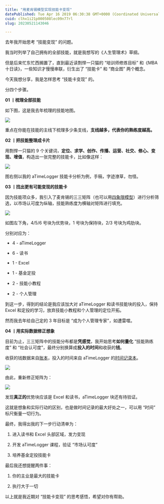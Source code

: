 ```yaml
---
title: "用麦肯锡模型实现技能卡变现"
datePublished: Tue Apr 16 2019 06:30:38 GMT+0000 (Coordinated Universal Time)
cuid: clhx1i21p000508lec09n77rl
slug: 20230521143046

---
```


去年我开始思考 “技能变现” 的问题。

我当时列举了自己拥有的全部技能，就是我想写的《人生管理术》草纲。

但是后来忙东忙西搁置了，直到最近读剽悍一只猫的 “培训师修炼目标” 和《MBA 十日读》，一些知识才慢慢串联，衍生出了 “技能卡” 和 “商业图” 两个概念。

今天我想分享，我是怎样思考 “技能卡变现” 的。

分四个步骤。

**01 丨梳理全部技能**

如下图，这是我去年梳理的技能地图。

![](https://cdn.hashnode.com/res/hashnode/image/upload/v1684650530611/4835f1df-b19d-4321-bd4e-940e2980814d.jpeg)

重点在你能在技能的主线下梳理多少条支线，**支线越多，代表你的熟练度越高。**

**02 丨把技能整理成卡片**

用剽悍一只猫的 9 个关键词，**定位、求学、创作、传播、运营、社交、修心、变现、增值**，构造出一张完整的技能卡，比如像这样：

![](https://cdn.hashnode.com/res/hashnode/image/upload/v1684650540536/96ae8d46-616f-42e4-ad31-e889c65e830b.jpeg)

图右侧以我的 aTimeLogger 技能卡分析为例，手稿，字迹潦草，勿怪。

**03 丨找出更有可能变现的技能卡**

因为技能项众多，我引入了麦肯锡的三三矩阵（也可以用[四象限模型](http://mp.weixin.qq.com/s?__biz=MzI3MzU5MDA1OQ==&mid=2247485256&idx=1&sn=13638132f773bc56cf864ca4ee47986f&chksm=eb21b50cdc563c1a7cd8d64813f3cc2093b448ba61c759ce2e133af809a281e164784567ab67&scene=21#wechat_redirect)）进行分析筛选，以市场认可度为纵轴，技能熟练度为横轴对矩阵进行填充。

![](https://cdn.hashnode.com/res/hashnode/image/upload/v1684650546354/6ea5dd59-90db-4cc3-8135-21328b8cb7f3.jpeg)

如图左下角，4/5/6 号块为优势块，1 号块为保持块，2/3 号块为鸡肋块。

分别对应为：

* 4 - aTimeLogger
    
* 6 - 读书
    
* 1 - Excel
    
* 1 - 基金定投
    
* 2 - 技能小教程
    
* 2 - 个人管理
    

到这一步，得到的结论是我应该加大对 aTimeLogger 和读书技能块的投入，保持 Excel 和定投的学习，放弃技能小教程和个人管理的定位开拓。

然而我去年给自己定的 3 年目标是 “成为个人管理专家”，如遭雷噬。

**04 丨用实际数据修正想象**

目前为止，三三矩阵中的技能分布都是**凭感觉**，我开始思考**如何量化** “技能熟练度” 和 “社会认可度”，最终分别换算成**投入的时间**和收获的**钱**。

收获的钱数据来自[账本](http://mp.weixin.qq.com/s?__biz=MzI3MzU5MDA1OQ==&mid=2247484732&idx=1&sn=83d0392be7f72915b1c8590344340998&chksm=eb21b778dc563e6e7015553788a3273e6084ee6cfcd497da9403cd1cb2068ff99af96ea9087d&scene=21#wechat_redirect)，投入的时间来自 aTimeLogger 的[时间记录本](http://mp.weixin.qq.com/s?__biz=MzI3MzU5MDA1OQ==&mid=2247485157&idx=1&sn=023e7360c26607f67f0171134e6d2b31&chksm=eb21b4a1dc563db709835e82d865964fcc1295dafd12b5cbd7e9da912201ba9f4229c258849d&scene=21#wechat_redirect)。

![](https://cdn.hashnode.com/res/hashnode/image/upload/v1684650622092/12ebfc23-eb89-4be7-9b95-216682e5d3c3.png)

由此，重新修正矩阵为：

![](https://cdn.hashnode.com/res/hashnode/image/upload/v1684650560275/9a0ddaab-c2a7-4151-b78f-df00ca676e72.jpeg)

发现**真正的**优势块应该是 Excel 和读书，aTimeLogger 块还有待验证。

这就是想象和实际行动的区别，也是做时间记录的最大好处之一，可以用 “时间” 标尺衡量一切行为。

最终，我得出我的下一步行动清单为：

1. 进入读书和 Excel 头部区域，发力变现
    
2. 开发 aTimeLogger 课程，验证 “市场认可度”
    
3. 培养基金定投技能卡
    

最后我还想提醒两件事：

1. 你的主业是最大的技能卡
    
2. 执行大于一切
    

以上就是我近期对 “技能卡变现” 的思考感悟，希望对你有帮助。